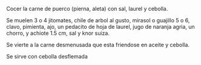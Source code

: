Cocer la carne de puerco (pierna, aleta) con sal, laurel y cebolla.

Se muelen 3 o 4 jitomates, chile de arbol al gusto, mirasol o guajillo 5 o 6, clavo, pimienta, ajo, un pedacito de hoja de laurel, jugo de naranja agria, un chorro, y achiote 1.5 cm, sal y knor suiza.

Se vierte a la carne desmenusada que esta friendose en aceite y cebolla.

Se sirve con cebolla desflemada
